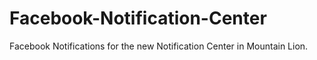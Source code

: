 Facebook-Notification-Center
============================

Facebook Notifications for the new Notification Center in Mountain Lion.